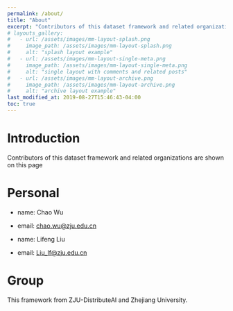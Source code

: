 ```yaml
---
permalink: /about/
title: "About"
excerpt: "Contributors of this dataset framework and related organizations are shown on this page"
# layouts_gallery:
#   - url: /assets/images/mm-layout-splash.png
#     image_path: /assets/images/mm-layout-splash.png
#     alt: "splash layout example"
#   - url: /assets/images/mm-layout-single-meta.png
#     image_path: /assets/images/mm-layout-single-meta.png
#     alt: "single layout with comments and related posts"
#   - url: /assets/images/mm-layout-archive.png
#     image_path: /assets/images/mm-layout-archive.png
#     alt: "archive layout example"
last_modified_at: 2019-08-27T15:46:43-04:00
toc: true
---
```


# Introduction
Contributors of this dataset framework and related organizations are shown on this page

# Personal

- name: Chao Wu
- email: chao.wu@zju.edu.cn


- name: Lifeng Liu
- email: Liu_lf@zju.edu.cn

# Group

This framework from ZJU-DistributeAI and Zhejiang University.